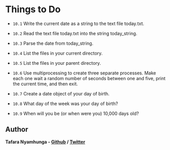 # Things to Do

- `10.1` Write the current date as a string to the text file today.txt.

- `10.2` Read the text file today.txt into the string today_string.

- `10.3` Parse the date from today_string.

- `10.4` List the files in your current directory.

- `10.5` List the files in your parent directory.

- `10.6` Use multiprocessing to create three separate processes. Make each one wait a random number of seconds between one and five, print the current time, and then exit.

- `10.7` Create a date object of your day of birth.

- `10.8` What day of the week was your day of birth?

- `10.9` When will you be (or when were you) 10,000 days old?

## Author

**Tafara Nyamhunga  - [Github](https://github.com/tafara-n) / [Twitter](https://twitter.com/tafaranyamhunga)**
